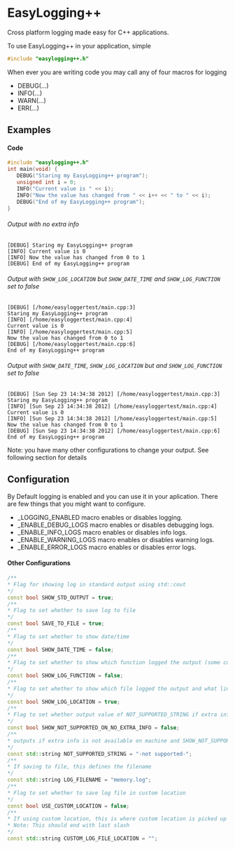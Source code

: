 EasyLogging++
===========

Cross platform logging made easy for C++ applications.

To use EasyLogging++ in your application, simple 
```C++
#include "easylogging++.h"
```

When ever you are writing code you may call any of four macros for logging
 * DEBUG(...)
 * INFO(...)
 * WARN(...)
 * ERR(...)

## Examples
#### Code
 ```C++
 #include "easylogging++.h"
 int main(void) {
    DEBUG("Staring my EasyLogging++ program");
    unsigned int i = 0;
    INFO("Current value is " << i);
    INFO("Now the value has changed from " << i++ << " to " << i);
    DEBUG("End of my EasyLogging++ program");
 }
 ```
###### Output with no extra info
```
[DEBUG] Staring my EasyLogging++ program
[INFO] Current value is 0
[INFO] Now the value has changed from 0 to 1
[DEBUG] End of my EasyLogging++ program
```
###### Output with `SHOW_LOG_LOCATION` but `SHOW_DATE_TIME` and `SHOW_LOG_FUNCTION` set to false
```
[DEBUG] [/home/easyloggertest/main.cpp:3]
Staring my EasyLogging++ program
[INFO] [/home/easyloggertest/main.cpp:4]
Current value is 0
[INFO] [/home/easyloggertest/main.cpp:5]
Now the value has changed from 0 to 1
[DEBUG] [/home/easyloggertest/main.cpp:6]
End of my EasyLogging++ program

```
###### Output with `SHOW_DATE_TIME`, `SHOW_LOG_LOCATION` but and `SHOW_LOG_FUNCTION` set to false
```
[DEBUG] [Sun Sep 23 14:34:38 2012] [/home/easyloggertest/main.cpp:3]
Staring my EasyLogging++ program
[INFO] [Sun Sep 23 14:34:38 2012] [/home/easyloggertest/main.cpp:4]
Current value is 0
[INFO] [Sun Sep 23 14:34:38 2012] [/home/easyloggertest/main.cpp:5]
Now the value has changed from 0 to 1
[DEBUG] [Sun Sep 23 14:34:38 2012] [/home/easyloggertest/main.cpp:6]
End of my EasyLogging++ program

```
Note: you have many other configurations to change your output. See following section for details

## Configuration
By Default logging is enabled and you can use it in your aplication. There are few things that you might want to configure.

* _LOGGING_ENABLED macro enables or disables logging. 
* _ENABLE_DEBUG_LOGS macro enables or disables debugging logs. 
* _ENABLE_INFO_LOGS macro enables or disables info logs. 
* _ENABLE_WARNING_LOGS macro enables or disables warning logs. 
* _ENABLE_ERROR_LOGS macro enables or disables error logs. 

#### Other Configurations
```C++
/**
* Flag for showing log in standard output using std::cout
*/
const bool SHOW_STD_OUTPUT = true;
/**
* Flag to set whether to save log to file
*/
const bool SAVE_TO_FILE = true;
/**
* Flag to set whether to show date/time
*/
const bool SHOW_DATE_TIME = false;
/**
* Flag to set whether to show which function logged the output (some compiler dont support this)
*/
const bool SHOW_LOG_FUNCTION = false;
/**
* Flag to set whether to show which file logged the output and what line
*/
const bool SHOW_LOG_LOCATION = true;
/**
* Flag to set whether output value of NOT_SUPPORTED_STRING if extra info is not available on machine
*/
const bool SHOW_NOT_SUPPORTED_ON_NO_EXTRA_INFO = false;
/**
* outputs if extra info is not available on machine and SHOW_NOT_SUPPORTED_ON_NO_EXTRA_INFO is true
*/
const std::string NOT_SUPPORTED_STRING = "-not supported-";
/**
* If saving to file, this defines the filename
*/
const std::string LOG_FILENAME = "memory.log";
/**
* Flag to set whether to save log file in custom location
*/
const bool USE_CUSTOM_LOCATION = false;
/**
* If using custom location, this is where custom location is picked up from.
* Note: This should end with last slash 
*/
const std::string CUSTOM_LOG_FILE_LOCATION = "";

```
